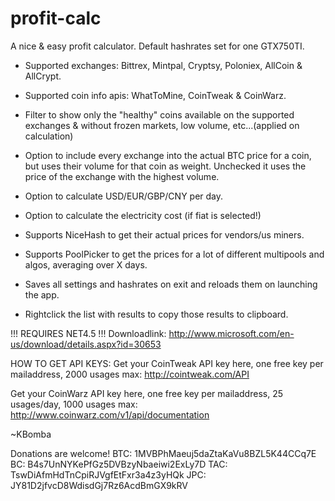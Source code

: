 profit-calc
================

A nice & easy profit calculator. Default hashrates set for one GTX750TI. 

- Supported exchanges: Bittrex, Mintpal, Cryptsy, Poloniex, AllCoin & AllCrypt.
- Supported coin info apis: WhatToMine, CoinTweak & CoinWarz.

- Filter to show only the "healthy" coins available on the supported exchanges & without frozen markets, low volume, etc...(applied on calculation)
- Option to include every exchange into the actual BTC price for a coin, but uses their volume for that coin as weight. Unchecked it uses the price of the exchange with the highest volume.
- Option to calculate USD/EUR/GBP/CNY per day.
- Option to calculate the electricity cost (if fiat is selected!)

- Supports NiceHash to get their actual prices for vendors/us miners.
- Supports PoolPicker to get the prices for a lot of different multipools and algos, averaging over X days. 

- Saves all settings and hashrates on exit and reloads them on launching the app.
- Rightclick the list with results to copy those results to clipboard.


!!! REQUIRES NET4.5 !!!
Downloadlink: http://www.microsoft.com/en-us/download/details.aspx?id=30653

HOW TO GET API KEYS:
Get your CoinTweak API key here, one free key per mailaddress, 2000 usages max:
http://cointweak.com/API

Get your CoinWarz API key here, one free key per mailaddress, 25 usages/day, 1000 usages max:
http://www.coinwarz.com/v1/api/documentation

~KBomba

Donations are welcome!
BTC: 1MVBPhMaeuj5daZtaKaVu8BZL5K44CCq7E 
BC: B4s7UnNYKePfGz5DVBzyNbaeiwi2ExLy7D
TAC: TswDiAfmHdTnCpiRJVgfEtFxr3a4z3yHQk 
JPC: JY81D2jfvcD8WdisdGj7Rz6AcdBmGX9kRV